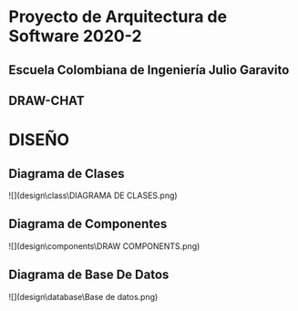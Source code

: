 # Proyecto de Arquitectura de Software 2020-2 
## Escuela Colombiana de Ingeniería Julio Garavito


## DRAW-CHAT

# DISEÑO

## Diagrama de Clases

![](design\class\DIAGRAMA DE CLASES.png)

## Diagrama de Componentes

![](design\components\DRAW COMPONENTS.png)

## Diagrama de Base De Datos

![](design\database\Base de datos.png)


